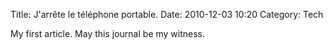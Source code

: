 Title: J'arrête le téléphone portable.
Date: 2010-12-03 10:20
Category: Tech

My first article.
May this journal be my witness.
